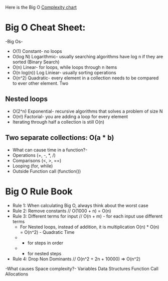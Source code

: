 Here is the Big O [Complexity chart](big_o_complexity_chart.png)

# Big O Cheat Sheet:
-Big Os-
- O(1) Constant- no loops
- O(log N) Logarithmic- usually searching algorithms have log n if they are sorted (Binary Search)
- O(n) Linear- for loops, while loops through n items
- O(n log(n)) Log Liniear- usually sorting operations
- O(n^2) Quadratic- every element in a collection needs to be compared to ever other element. Two
## Nested loops
- O(2^n) Exponential- recursive algorithms that solves a problem of size N
- O(n!) Factorial- you are adding a loop for every element
- Iterating through half a collection is still O(n)
## Two separate collections: O(a * b)
- What can cause time in a function?-
- Operations (+, -, *, /)
- Comparisons (<, >, ==)
- Looping (for, while)
- Outside Function call (function())
# Big O Rule Book
- Rule 1: When calculating Big O, always think about the worst case
- Rule 2: Remove constants // O(1000 + n) = O(n)
- Rule 3: Different terms for input // O(n + m) - for each input use different terms
    - For Nested loops, instead of addition, it is multiplication O(n) * O(n) = O(n^2) - Quadratic Time
    - + for steps in order
    - * for nested steps
- Rule 4: Drop Non Dominants // O(n^2 + 2n + 10000) => O(n^2)

-What causes Space complexity?-
Variables
Data Structures
Function Call
Allocations